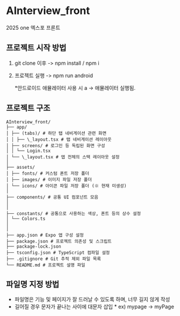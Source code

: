 # AInterview_front

2025 one 엑스포 프론트

## 프로젝트 시작 방법

1. git clone 이후
   -> npm install / npm i

2. 프로젝트 실행
   -> npm run android

   \*안드로이드 애뮬레이터 사용 시 a -> 애뮬레이터 실행됨.

## 프로젝트 구조

```
AInterview_front/
├── app/
│ ├── (tabs)/ # 하단 탭 네비게이션 관련 화면
│ │ ├── \_layout.tsx # 탭 네비게이션 레이아웃
│ ├── screens/ # 로그인 등 독립된 화면 구성
│ │ └── Login.tsx
│ └── \_layout.tsx # 앱 전체의 스택 레이아웃 설정
│
├── assets/
│ ├── fonts/ # 커스텀 폰트 저장 폴더
│ ├── images/ # 이미지 파일 저장 폴더
│ └── icons/ # 아이콘 파일 저장 폴더 (※ 현재 미생성)
│
├── components/ # 공통 UI 컴포넌트 모음
│
│
├── constants/ # 공통으로 사용하는 색상, 폰트 등의 상수 설정
│ └── Colors.ts
│
│
├── app.json # Expo 앱 구성 설정
├── package.json # 프로젝트 의존성 및 스크립트
├── package-lock.json
├── tsconfig.json # TypeScript 컴파일 설정
├── .gitignore # Git 추적 제외 파일 목록
└── README.md # 프로젝트 설명 파일
```

## 파일명 지정 방법

- 파일명은 기능 및 페이지가 잘 드러날 수 있도록 하며, 너무 길지 않게 작성
- 길어질 경우 문자가 끝나는 사이에 대문자 삽입 \* ex) mypage -> myPage
